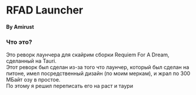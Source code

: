 # RFAD Launcher
#### By Amirust

### Что это?
Это реворк лаунчера для скайрим сборки Requiem For A Dream, сделанный на Tauri.<br>
Этот реворк был сделан из-за того что лаунчер, который был сделан на питоне, имел посредственный дизайн (по моим меркам), и жрал по 300 МБайт озу в простое.<br>
По этому я решил переписать его на раст и таури
